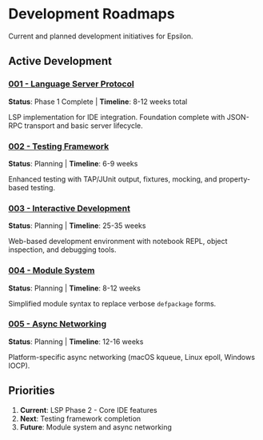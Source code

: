 # Development Roadmaps

Current and planned development initiatives for Epsilon.

## Active Development

### [001 - Language Server Protocol](roadmaps/001_lsp.md)
**Status**: Phase 1 Complete | **Timeline**: 8-12 weeks total

LSP implementation for IDE integration. Foundation complete with JSON-RPC transport and basic server lifecycle.

### [002 - Testing Framework](roadmaps/002_testing_framework.md)
**Status**: Planning | **Timeline**: 6-9 weeks

Enhanced testing with TAP/JUnit output, fixtures, mocking, and property-based testing.

### [003 - Interactive Development](roadmaps/003_interactive_development.md)
**Status**: Planning | **Timeline**: 25-35 weeks

Web-based development environment with notebook REPL, object inspection, and debugging tools.

### [004 - Module System](roadmaps/004_module_system.md)
**Status**: Planning | **Timeline**: 8-12 weeks

Simplified module syntax to replace verbose `defpackage` forms.

### [005 - Async Networking](roadmaps/005_async_networking.md)
**Status**: Planning | **Timeline**: 12-16 weeks

Platform-specific async networking (macOS kqueue, Linux epoll, Windows IOCP).

## Priorities

1. **Current**: LSP Phase 2 - Core IDE features
2. **Next**: Testing framework completion
3. **Future**: Module system and async networking